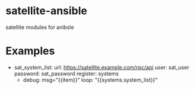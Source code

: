 # satellite-ansible
satellite modules for anibsle

# Examples

- sat_system_list:
    url: https://satellite.example.com/rpc/api
    user: sat_user
    password: sat_password
  register: systems
  - debug: msg="{{item}}"
    loop: "{{systems.system_list}}"
